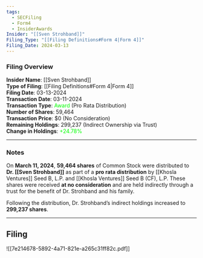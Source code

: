 ```yaml
---
tags:
  - SECFiling
  - Form4
  - InsiderAwards
Insider: "[[Sven Strohband]]"
Filing_Type: "[[Filing Definitions#Form 4|Form 4]]"
Filing_Date: 2024-03-13  
---
```


### Filing Overview

**Insider Name**: [[Sven Strohband]]  
**Type of Filing**: [[Filing Definitions#Form 4|Form 4]]  
**Filing Date**: 03-13-2024  
**Transaction Date**: 03-11-2024  
**Transaction Type**: <span style="color:lime">Award</span> (Pro Rata Distribution)  
**Number of Shares**: 59,464  
**Transaction Price**: $0 (No Consideration)  
**Remaining Holdings**: 299,237 (Indirect Ownership via Trust)  
**Change in Holdings**: <span style="color:lime">+24.78%</span>

---
### Notes

On **March 11, 2024**, **59,464 shares** of Common Stock were distributed to **Dr. [[Sven Strohband]]** as part of a **pro rata distribution** by [[Khosla Ventures]] Seed B, L.P. and [[Khosla Ventures]] Seed B (CF), L.P. These shares were received **at no consideration** and are held indirectly through a trust for the benefit of Dr. Strohband and his family.  

Following the distribution, Dr. Strohband’s indirect holdings increased to **299,237 shares**.

----
## Filing

![[7e214678-5892-4a71-821e-a265c31ff82c.pdf]]
